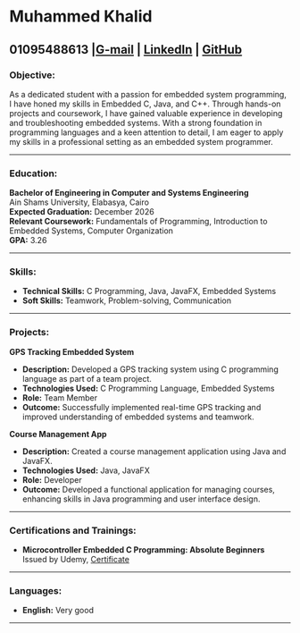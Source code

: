 # Muhammed Khalid


01095488613 |[G-mail](mohamedkh4050@gmail.com) | [LinkedIn](https://www.linkedin.com/in/mohamed-khaled-1b837523b/) | [GitHub](https://github.com/muhammedkh45)
---

### Objective:

As a dedicated student with a passion for embedded system programming, I have honed my skills in Embedded C, Java, and C++. Through hands-on projects and coursework, I have gained valuable experience in developing and troubleshooting embedded systems. With a strong foundation in programming languages and a keen attention to detail, I am eager to apply my skills in a professional setting as an embedded system programmer.

---

### Education:

**Bachelor of Engineering in Computer and Systems Engineering**  
Ain Shams University, Elabasya, Cairo  
**Expected Graduation:** December 2026  
**Relevant Coursework:** Fundamentals of Programming, Introduction to Embedded Systems, Computer Organization  
**GPA:** 3.26

---

### Skills:

- **Technical Skills:** C Programming, Java, JavaFX, Embedded Systems  
- **Soft Skills:** Teamwork, Problem-solving, Communication

---

### Projects:

**GPS Tracking Embedded System**

- **Description:** Developed a GPS tracking system using C programming language as part of a team project.
- **Technologies Used:** C Programming Language, Embedded Systems
- **Role:** Team Member
- **Outcome:** Successfully implemented real-time GPS tracking and improved understanding of embedded systems and teamwork.

**Course Management App**

- **Description:** Created a course management application using Java and JavaFX.
- **Technologies Used:** Java, JavaFX
- **Role:** Developer
- **Outcome:** Developed a functional application for managing courses, enhancing skills in Java programming and user interface design.

---

### Certifications and Trainings:

- **Microcontroller Embedded C Programming: Absolute Beginners**  
  Issued by Udemy, [Certificate](https://www.udemy.com/certificate/UC-a8271c13-ff61-4a8a-9d09-d109cbd8c379/)

---

### Languages:

- **English:** Very good

---
